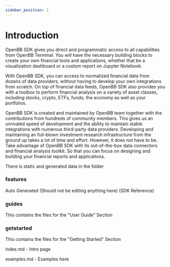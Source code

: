 ```yaml
---
sidebar_position: 1
---
```


# Introduction

OpenBB SDK gives you direct and programmatic access to all capabilities from
OpenBB Terminal. You will have the necessary building blocks to create your own
financial tools and applications, whether that be a visualization dashboard or a
custom report on Jupyter Notebook.

With OpenBB SDK, you can access to normalized financial data from dozens of data
providers, without having to develop your own integrations from scratch. On top
of financial data feeds, OpenBB SDK also provides you with a toolbox to perform
financial analysis on a variety of asset classes, including stocks, crypto,
ETFs, funds; the economy as well as your portfolios.

OpenBB SDK is created and maintained by OpenBB team together with the
contributions from hundreds of community members. This gives us an unrivaled
speed of development and the ability to maintain stable integrations with
numerous third-party data providers. Developing and maintaining an full-blown
investment research infrastructure from the ground up takes a lot of time and
effort. However, it does not have to be. Take advantage of OpenBB SDK with its
out-of-the-box data connectors and financial analysis toolkit. So that you can
focus on designing and building your financial reports and applications.

There is static and generated data in the folder

### features

Auto Generated (Should not be editing anything here) (SDK Reference)

### guides

This contains the files for the "User Guide" Section

### getstarted

This contains the files for the "Getting Started" Section

index.md - Intro page

examples.md - Examples here
